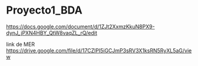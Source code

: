 # Proyecto1_BDA
https://docs.google.com/document/d/1ZJt2XxmzKkuN8PX9-dynJ_jPXN4HBY_QtW8vaqZL_rQ/edit

link de MER
https://drive.google.com/file/d/17CZlPI5iGCJmP3sRV3X1ksRN5RyXL5aG/view

